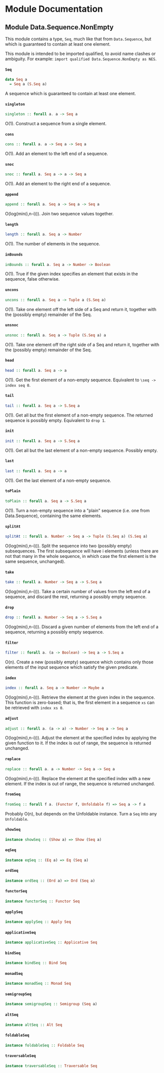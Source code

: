# Module Documentation

## Module Data.Sequence.NonEmpty


This module contains a type, `Seq`, much like that from `Data.Sequence`,
but which is guaranteed to contain at least one element.

This module is intended to be imported qualified, to avoid name clashes or
ambiguity. For example: `import qualified Data.Sequence.NonEmpty as NES`.

#### `Seq`

``` purescript
data Seq a
  = Seq a (S.Seq a)
```

A sequence which is guaranteed to contain at least one element.

#### `singleton`

``` purescript
singleton :: forall a. a -> Seq a
```

O(1). Construct a sequence from a single element.

#### `cons`

``` purescript
cons :: forall a. a -> Seq a -> Seq a
```

O(1). Add an element to the left end of a sequence.

#### `snoc`

``` purescript
snoc :: forall a. Seq a -> a -> Seq a
```

O(1). Add an element to the right end of a sequence.

#### `append`

``` purescript
append :: forall a. Seq a -> Seq a -> Seq a
```

O(log(min(i,n-i))). Join two sequence values together.

#### `length`

``` purescript
length :: forall a. Seq a -> Number
```

O(1). The number of elements in the sequence.

#### `inBounds`

``` purescript
inBounds :: forall a. Seq a -> Number -> Boolean
```

O(1). True if the given index specifies an element that exists in the
sequence, false otherwise.

#### `uncons`

``` purescript
uncons :: forall a. Seq a -> Tuple a (S.Seq a)
```

O(1). Take one element off the left side of a Seq and return it, together
with the (possibly empty) remainder of the Seq.

#### `unsnoc`

``` purescript
unsnoc :: forall a. Seq a -> Tuple (S.Seq a) a
```

O(1). Take one element off the right side of a Seq and return it, together
with the (possibly empty) remainder of the Seq.

#### `head`

``` purescript
head :: forall a. Seq a -> a
```

O(1). Get the first element of a non-empty sequence. Equivalent to `\seq
-> index seq 0`.

#### `tail`

``` purescript
tail :: forall a. Seq a -> S.Seq a
```

O(1). Get all but the first element of a non-empty sequence. The returned
sequence is possibly empty. Equivalent to `drop 1`.

#### `init`

``` purescript
init :: forall a. Seq a -> S.Seq a
```

O(1). Get all but the last element of a non-empty sequence. Possibly empty.

#### `last`

``` purescript
last :: forall a. Seq a -> a
```

O(1). Get the last element of a non-empty sequence.

#### `toPlain`

``` purescript
toPlain :: forall a. Seq a -> S.Seq a
```

O(1). Turn a non-empty sequence into a "plain" sequence (i.e. one from
Data.Sequence), containing the same elements.

#### `splitAt`

``` purescript
splitAt :: forall a. Number -> Seq a -> Tuple (S.Seq a) (S.Seq a)
```

O(log(min(i,n-i))). Split the sequence into two (possibly empty) subsequences.
The first subsequence will have i elements (unless there are not that many in
the whole sequence, in which case the first element is the same sequence,
unchanged).

#### `take`

``` purescript
take :: forall a. Number -> Seq a -> S.Seq a
```

O(log(min(i,n-i))). Take a certain number of values from the left end of
a sequence, and discard the rest, returning a possibly empty sequence.

#### `drop`

``` purescript
drop :: forall a. Number -> Seq a -> S.Seq a
```

O(log(min(i,n-i))). Discard a given number of elements from the left end
of a sequence, returning a possibly empty sequence.

#### `filter`

``` purescript
filter :: forall a. (a -> Boolean) -> Seq a -> S.Seq a
```

O(n). Create a new (possibly empty) sequence which contains only those
elements of the input sequence which satisfy the given predicate.

#### `index`

``` purescript
index :: forall a. Seq a -> Number -> Maybe a
```

O(log(min(i,n-i))). Retrieve the element at the given index in the
sequence. This function is zero-based; that is, the first element in a
sequence `xs` can be retrieved with `index xs 0`.

#### `adjust`

``` purescript
adjust :: forall a. (a -> a) -> Number -> Seq a -> Seq a
```

O(log(min(i,n-i))). Adjust the element at the specified index by
applying the given function to it. If the index is out of range, the
sequence is returned unchanged.

#### `replace`

``` purescript
replace :: forall a. a -> Number -> Seq a -> Seq a
```

O(log(min(i,n-i))). Replace the element at the specified index with
a new element. If the index is out of range, the sequence is returned
unchanged.

#### `fromSeq`

``` purescript
fromSeq :: forall f a. (Functor f, Unfoldable f) => Seq a -> f a
```

Probably O(n), but depends on the Unfoldable instance. Turn a `Seq` into
any `Unfoldable`.

#### `showSeq`

``` purescript
instance showSeq :: (Show a) => Show (Seq a)
```


#### `eqSeq`

``` purescript
instance eqSeq :: (Eq a) => Eq (Seq a)
```


#### `ordSeq`

``` purescript
instance ordSeq :: (Ord a) => Ord (Seq a)
```


#### `functorSeq`

``` purescript
instance functorSeq :: Functor Seq
```


#### `applySeq`

``` purescript
instance applySeq :: Apply Seq
```


#### `applicativeSeq`

``` purescript
instance applicativeSeq :: Applicative Seq
```


#### `bindSeq`

``` purescript
instance bindSeq :: Bind Seq
```


#### `monadSeq`

``` purescript
instance monadSeq :: Monad Seq
```


#### `semigroupSeq`

``` purescript
instance semigroupSeq :: Semigroup (Seq a)
```


#### `altSeq`

``` purescript
instance altSeq :: Alt Seq
```


#### `foldableSeq`

``` purescript
instance foldableSeq :: Foldable Seq
```


#### `traversableSeq`

``` purescript
instance traversableSeq :: Traversable Seq
```